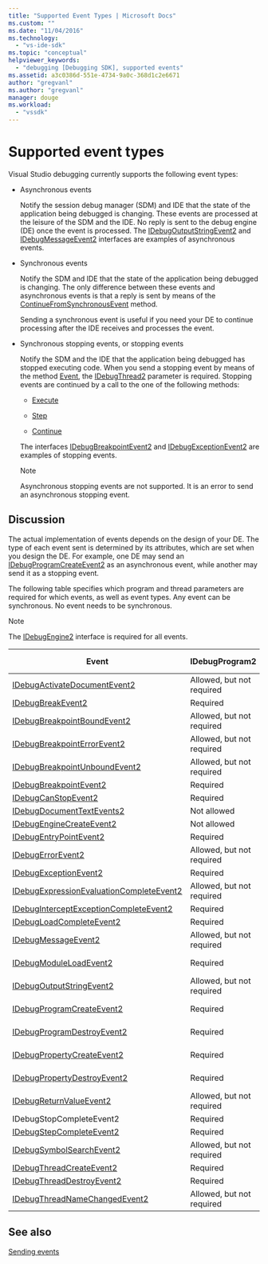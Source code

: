 ```yaml
---
title: "Supported Event Types | Microsoft Docs"
ms.custom: ""
ms.date: "11/04/2016"
ms.technology: 
  - "vs-ide-sdk"
ms.topic: "conceptual"
helpviewer_keywords: 
  - "debugging [Debugging SDK], supported events"
ms.assetid: a3c0386d-551e-4734-9a0c-368d1c2e6671
author: "gregvanl"
ms.author: "gregvanl"
manager: douge
ms.workload: 
  - "vssdk"
---
```

# Supported event types
Visual Studio debugging currently supports the following event types:  
  
-   Asynchronous events  
  
     Notify the session debug manager (SDM) and IDE that the state of the application being debugged is changing. These events are processed at the leisure of the SDM and the IDE. No reply is sent to the debug engine (DE) once the event is processed. The [IDebugOutputStringEvent2](../../extensibility/debugger/reference/idebugoutputstringevent2.md) and [IDebugMessageEvent2](../../extensibility/debugger/reference/idebugmessageevent2.md) interfaces are examples of asynchronous events.  
  
-   Synchronous events  
  
     Notify the SDM and IDE that the state of the application being debugged is changing. The only difference between these events and asynchronous events is that a reply is sent by means of the [ContinueFromSynchronousEvent](../../extensibility/debugger/reference/idebugengine2-continuefromsynchronousevent.md) method.  
  
     Sending a synchronous event is useful if you need your DE to continue processing after the IDE receives and processes the event.  
  
-   Synchronous stopping events, or stopping events  
  
     Notify the SDM and the IDE that the application being debugged has stopped executing code. When you send a stopping event by means of the method [Event](../../extensibility/debugger/reference/idebugeventcallback2-event.md), the [IDebugThread2](../../extensibility/debugger/reference/idebugthread2.md) parameter is required. Stopping events are continued by a call to the one of the following methods:  
  
    -   [Execute](../../extensibility/debugger/reference/idebugprogram2-execute.md)  
  
    -   [Step](../../extensibility/debugger/reference/idebugprogram2-step.md)  
  
    -   [Continue](../../extensibility/debugger/reference/idebugprogram2-continue.md)  
  
     The interfaces [IDebugBreakpointEvent2](../../extensibility/debugger/reference/idebugbreakpointevent2.md) and [IDebugExceptionEvent2](../../extensibility/debugger/reference/idebugexceptionevent2.md) are examples of stopping events.  
  
    > [!NOTE]
    >  Asynchronous stopping events are not supported. It is an error to send an asynchronous stopping event.  
  
## Discussion  
 The actual implementation of events depends on the design of your DE. The type of each event sent is determined by its attributes, which are set when you design the DE. For example, one DE may send an [IDebugProgramCreateEvent2](../../extensibility/debugger/reference/idebugprogramcreateevent2.md) as an asynchronous event, while another may send it as a stopping event.  
  
 The following table specifies which program and thread parameters are required for which events, as well as event types. Any event can be synchronous. No event needs to be synchronous.  
  
> [!NOTE]
>  The [IDebugEngine2](../../extensibility/debugger/reference/idebugengine2.md) interface is required for all events.  
  
|Event|IDebugProgram2|IDebugThread2|Stopping Events|  
|-----------|--------------------|-------------------|---------------------|  
|[IDebugActivateDocumentEvent2](../../extensibility/debugger/reference/idebugactivatedocumentevent2.md)|Allowed, but not required|Allowed, but not required|No|  
|[IDebugBreakEvent2](../../extensibility/debugger/reference/idebugbreakevent2.md)|Required|Required|Yes|  
|[IDebugBreakpointBoundEvent2](../../extensibility/debugger/reference/idebugbreakpointboundevent2.md)|Allowed, but not required|Allowed, but not required|No|  
|[IDebugBreakpointErrorEvent2](../../extensibility/debugger/reference/idebugbreakpointerrorevent2.md)|Allowed, but not required|Allowed, but not required|No|  
|[IDebugBreakpointUnboundEvent2](../../extensibility/debugger/reference/idebugbreakpointunboundevent2.md)|Allowed, but not required|Allowed, but not required|No|  
|[IDebugBreakpointEvent2](../../extensibility/debugger/reference/idebugbreakpointevent2.md)|Required|Required|Yes|  
|[IDebugCanStopEvent2](../../extensibility/debugger/reference/idebugcanstopevent2.md)|Required|Required|No|  
|[IDebugDocumentTextEvents2](../../extensibility/debugger/reference/idebugdocumenttextevents2.md)|Not allowed|Not allowed|No|  
|[IDebugEngineCreateEvent2](../../extensibility/debugger/reference/idebugenginecreateevent2.md)|Not allowed|Not allowed|No|  
|[IDebugEntryPointEvent2](../../extensibility/debugger/reference/idebugentrypointevent2.md)|Required|Required|Yes|  
|[IDebugErrorEvent2](../../extensibility/debugger/reference/idebugerrorevent2.md)|Allowed, but not required|Allowed, but not required|Can be|  
|[IDebugExceptionEvent2](../../extensibility/debugger/reference/idebugexceptionevent2.md)|Required|Required|Yes|  
|[IDebugExpressionEvaluationCompleteEvent2](../../extensibility/debugger/reference/idebugexpressionevaluationcompleteevent2.md)|Allowed, but not required|Allowed, but not required|Can be|  
|[IDebugInterceptExceptionCompleteEvent2](../../extensibility/debugger/reference/idebuginterceptexceptioncompleteevent2.md)|Required|Required|Yes|  
|[IDebugLoadCompleteEvent2](../../extensibility/debugger/reference/idebugloadcompleteevent2.md)|Required|Required|Yes|  
|[IDebugMessageEvent2](../../extensibility/debugger/reference/idebugmessageevent2.md)|Allowed, but not required|Allowed, but not required|Can be|  
|[IDebugModuleLoadEvent2](../../extensibility/debugger/reference/idebugmoduleloadevent2.md)|Required|Allowed, but not required|No|  
|[IDebugOutputStringEvent2](../../extensibility/debugger/reference/idebugoutputstringevent2.md)|Allowed, but not required|Allowed, but not required|No|  
|[IDebugProgramCreateEvent2](../../extensibility/debugger/reference/idebugprogramcreateevent2.md)|Required|Allowed, but not required|No|  
|[IDebugProgramDestroyEvent2](../../extensibility/debugger/reference/idebugprogramdestroyevent2.md)|Required|Allowed, but not required|No|  
|[IDebugPropertyCreateEvent2](../../extensibility/debugger/reference/idebugpropertycreateevent2.md)|Required|Allowed, but not required|No|  
|[IDebugPropertyDestroyEvent2](../../extensibility/debugger/reference/idebugpropertydestroyevent2.md)|Required|Allowed, but not required|No|  
|[IDebugReturnValueEvent2](../../extensibility/debugger/reference/idebugreturnvalueevent2.md)|Allowed, but not required|Allowed, but not required|No|  
|IDebugStopCompleteEvent2|Required|Required|Yes|  
|[IDebugStepCompleteEvent2](../../extensibility/debugger/reference/idebugstepcompleteevent2.md)|Required|Required|Yes|  
|[IDebugSymbolSearchEvent2](../../extensibility/debugger/reference/idebugsymbolsearchevent2.md)|Allowed, but not required|Allowed, but not required|No|  
|[IDebugThreadCreateEvent2](../../extensibility/debugger/reference/idebugthreadcreateevent2.md)|Required|Required|No|  
|[IDebugThreadDestroyEvent2](../../extensibility/debugger/reference/idebugthreaddestroyevent2.md)|Required|Required|No|  
|[IDebugThreadNameChangedEvent2](../../extensibility/debugger/reference/idebugthreadnamechangedevent2.md)|Allowed, but not required|Allowed, but not required|No|  
  
## See also  
 [Sending events](../../extensibility/debugger/sending-events.md)